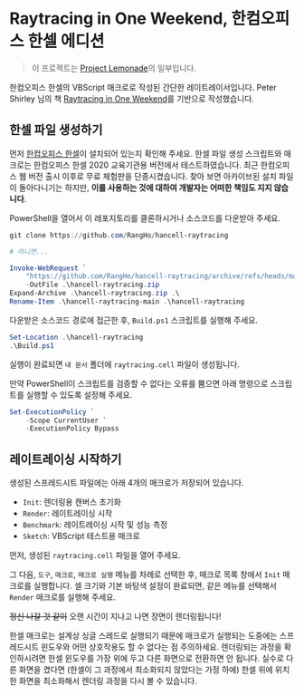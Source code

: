 # Raytracing in One Weekend, 한컴오피스 한셀 에디션

> 이 프로젝트는 [Project Lemonade](https://rangho.dev/project-lemonade)의
> 일부입니다.

한컴오피스 한셀의 VBScript 매크로로 작성된 간단한 레이트레이서입니다.
Peter Shirley 님의 책 [Raytracing in One Weekend][1]를 기반으로 작성했습니다.

[1]: https://raytracing.github.io/

## 한셀 파일 생성하기

먼저 [한컴오피스 한셀][2]이 설치되어 있는지 확인해 주세요.
한셀 파일 생성 스크립트와 매크로는 한컴오피스 한셀 2020 교육기관용 버전에서
테스트하였습니다.
최근 한컴오피스 웹 버전 출시 이후로 무료 체험판을 단종시켰습니다.
찾아 보면 아카이브된 설치 파일이 돌아다니기는 하지만, __이를 사용하는 것에 대하여
개발자는 어떠한 책임도 지지 않습니다__.

PowerShell을 열어서 이 레포지토리를 클론하시거나 소스코드를 다운받아 주세요.

```powershell
git clone https://github.com/RangHo/hancell-raytracing

# 아니면...

Invoke-WebRequest `
    "https://github.com/RangHo/hancell-raytracing/archive/refs/heads/main.zip" `
    -OutFile .\hancell-raytracing.zip
Expand-Archive .\hancell-raytracing.zip .\
Rename-Item .\hancell-raytracing-main .\hancell-raytracing
```

다운받은 소스코드 경로에 접근한 후, `Build.ps1` 스크립트를 실행해 주세요.

```powershell
Set-Location .\hancell-raytracing
.\Build.ps1
```

실행이 완료되면 `내 문서` 폴더에 `raytracing.cell` 파일이 생성됩니다.

만약 PowerShell이 스크립트를 검증할 수 없다는 오류를 뿜으면 아래 명령으로
스크립트를 실행할 수 있도록 설정해 주세요.

```powershell
Set-ExecutionPolicy `
    -Scope CurrentUser `
    -ExecutionPolicy Bypass
```

[2]: https://www.hancom.com/product/productWindowsMain.do?gnb0=23&gnb1=29

## 레이트레이싱 시작하기

생성된 스프레드시트 파일에는 아래 4개의 매크로가 저장되어 있습니다.

* `Init`: 렌더링용 캔버스 초기화
* `Render`: 레이트레이싱 시작
* `Benchmark`: 레이트레이싱 시작 및 성능 측정
* `Sketch`: VBScript 테스트용 매크로

먼저, 생성된 `raytracing.cell` 파일을 열어 주세요.

그 다음, `도구`, `매크로`, `매크로 실행` 메뉴를 차례로 선택한 후, 매크로 목록
창에서 `Init` 매크로를 실행합니다.
셀 크기와 기본 바탕색 설정이 완료되면, 같은 메뉴를 선택해서 `Render` 매크로를
실행해 주세요.

~~정신 나갈 것 같이~~ 오랜 시간이 지나고 나면 장면이 렌더링됩니다!

한셀 매크로는 설계상 싱글 스레드로 실행되기 때문에 매크로가 실행되는 도중에는
스프레드시트 윈도우와 어떤 상호작용도 할 수 없다는 점 주의하세요.
렌더링되는 과정을 확인하시려면 한셀 윈도우를 가장 위에 두고 다른 화면으로
전환하면 안 됩니다.
실수로 다른 화면을 켰다면 (한셀이 그 과정에서 최소화되지 않았다는 가정 하에)
한셀 위에 위치한 화면을 최소화해서 렌더링 과정을 다시 볼 수 있습니다.
